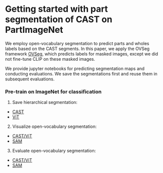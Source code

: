# Getting started with part segmentation of CAST on PartImageNet


We employ open-vocabulary segmentation to predict parts and wholes labels based on the CAST segments. In this paper, we apply the OVSeg framework [OVSeg](https://github.com/facebookresearch/ov-seg), which predicts labels for masked images, except we did not fine-tune CLIP on these masked images.

We provide jupyter notebooks for predicting segmentation maps and conducting evaluations. We save the segmentations first and reuse them in subsequent evaluations.

### Pre-train on ImageNet for classification

1. Save hierarchical segmentation:
- [CAST](notebooks/save_segmentation_cast.ipynb)
- [ViT](notebooks/save_segmentation_vit.ipynb)

2. Visualize open-vocabulary segmentation:
- [CAST/ViT](notebooks/visualize_ovseg_cast.ipynb)
- [SAM](notebooks/visualize_ovseg_sam.ipynb)

3. Evaluate open-vocabulary segmentation:
- [CAST/ViT](notebooks/eval_ovseg_cast.ipynb)
- [SAM](notebooks/eval_ovseg_sam.ipynb)

